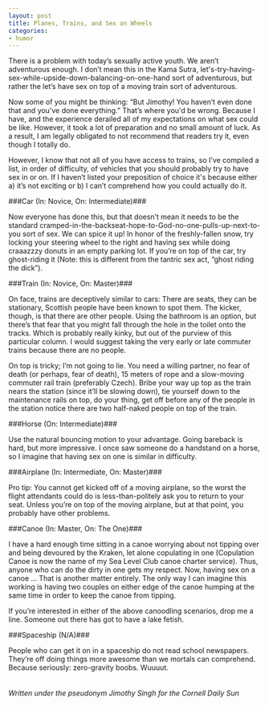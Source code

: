 ```yaml
---
layout: post
title: Planes, Trains, and Sex on Wheels
categories: 
- humor
---
```

There is a problem with today’s sexually active youth. We aren’t adventurous enough. I don’t mean this in the Kama Sutra, let's-try-having-sex-while-upside-down-balancing-on-one-hand sort of adventurous, but rather the let’s have sex on top of a moving train sort of adventurous.

Now some of you might be thinking: “But Jimothy! You haven’t even done that and you’ve done everything.” That’s where you'd be wrong. Because I have, and the experience derailed all of my expectations on what sex could be like. However, it took a lot of preparation and no small amount of luck. As a result, I am legally obligated to not recommend that readers try it, even though I totally do.

However, I know that not all of you have access to trains, so I’ve compiled a list, in order of difficulty, of vehicles that you should probably try to have sex in or on. If I haven’t listed your preposition of choice it's because either a) it’s not exciting or b) I can’t comprehend how you could actually do it.
<!-- more -->

###Car (In: Novice, On: Intermediate)###

Now everyone has done this, but that doesn’t mean it needs to be the standard cramped-in-the-backseat-hope-to-God-no-one-pulls-up-next-to-you sort of sex. We can spice it up! In honor of the freshly-fallen snow, try locking your steering wheel to the right and having sex while doing craaazzzy donuts in an empty parking lot.  If you’re on top of the car, try ghost-riding it (Note: this is different from the tantric sex act, “ghost riding the dick”). 

###Train (In: Novice, On: Master)###

On face, trains are deceptively similar to cars: There are seats, they can be stationary, Scottish people have been known to spot them.  The kicker, though, is that there are other people. Using the bathroom is an option, but there’s that fear that you might fall through the hole in the toilet onto the tracks. Which is probably really kinky, but out of the purview of this particular column. I would suggest taking the very early or late commuter trains because there are no people.

On top is tricky; I’m not going to lie.  You need a willing partner, no fear of death (or perhaps, fear of death), 15 meters of rope and a slow-moving commuter rail train (preferably Czech).  Bribe your way up top as the train nears the station (since it’ll be slowing down), tie yourself down to the maintenance rails on top, do your thing, get off before any of the people in the station notice there are two half-naked people on top of the train.

###Horse (On: Intermediate)###

Use the natural bouncing motion to your advantage.  Going bareback is hard, but more impressive.  I once saw someone do a handstand on a horse, so I imagine that having sex on one is similar in difficulty.

###Airplane (In: Intermediate, On: Master)###

Pro tip: You cannot get kicked off of a moving airplane, so the worst the flight attendants could do is less-than-politely ask you to return to your seat. Unless you’re on top of the moving airplane, but at that point, you probably have other problems.

###Canoe (In: Master, On: The One)###

I have a hard enough time sitting in a canoe worrying about not tipping over and being devoured by the Kraken, let alone copulating in one (Copulation Canoe is now the name of my Sea Level Club canoe charter service). Thus, anyone who can do the dirty in one gets my respect.  Now, having sex on a canoe ... That is another matter entirely. The only way I can imagine this working is having two couples on either edge of the canoe humping at the same time in order to keep the canoe from tipping.

If you’re interested in either of the above canoodling scenarios, drop me a line.  Someone out there has got to have a lake fetish.

###Spaceship (N/A)###

People who can get it on in a spaceship do not read school newspapers.  They’re off doing things more awesome than we mortals can comprehend.  Because seriously: zero-gravity boobs. Wuuuut.
<br/><br/><br/>
*Written under the pseudonym Jimothy Singh for the Cornell Daily Sun*